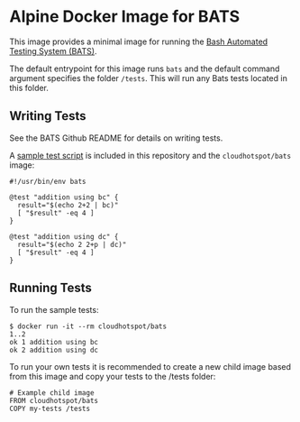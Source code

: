 # Alpine Docker Image for BATS

This image provides a minimal image for running the [Bash Automated Testing System (BATS)](https://github.com/sstephenson/bats).

The default entrypoint for this image runs `bats` and the default command argument specifies the folder `/tests`.  This will run any Bats tests located in this folder.  

## Writing Tests

See the BATS Github README for details on writing tests.

A [sample test script](./tests/sample.bats) is included in this repository and the `cloudhotspot/bats` image:

```
#!/usr/bin/env bats

@test "addition using bc" {
  result="$(echo 2+2 | bc)"
  [ "$result" -eq 4 ]
}

@test "addition using dc" {
  result="$(echo 2 2+p | dc)"
  [ "$result" -eq 4 ]
}
```

## Running Tests

To run the sample tests:

```
$ docker run -it --rm cloudhotspot/bats
1..2
ok 1 addition using bc
ok 2 addition using dc
```

To run your own tests it is recommended to create a new child image based from this image and copy your tests to the /tests folder:

```
# Example child image
FROM cloudhotspot/bats
COPY my-tests /tests
```